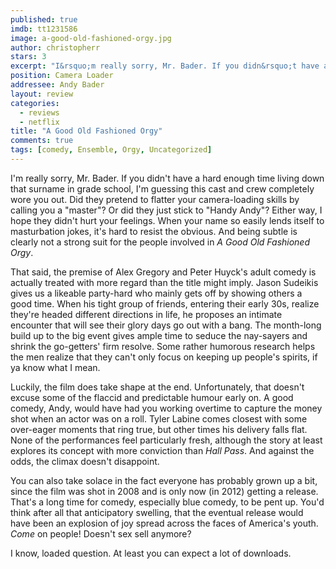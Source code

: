 ```yaml
---
published: true
imdb: tt1231586
image: a-good-old-fashioned-orgy.jpg
author: christopherr 
stars: 3
excerpt: "I&rsquo;m really sorry, Mr. Bader. If you didn&rsquo;t have a hard enough time living down that surname in grade school, I&rsquo;m guessing this cast and crew completely wore you out. Did they pretend to flatter your camera-loading skills by calling you a &ldquo;master&rdquo;? Or did they just stick to &ldquo;Handy Andy&rdquo;?"
position: Camera Loader
addressee: Andy Bader
layout: review
categories:
  - reviews
  - netflix
title: "A Good Old Fashioned Orgy"
comments: true
tags: [comedy, Ensemble, Orgy, Uncategorized]
---
```

I'm really sorry, Mr. Bader. If you didn't have a hard enough time living down that surname in grade school, I'm guessing this cast and crew completely wore you out. Did they pretend to flatter your camera-loading skills by calling you a "master"? Or did they just stick to "Handy Andy"? Either way, I hope they didn't hurt your feelings. When your name so easily lends itself to masturbation jokes, it's hard to resist the obvious. And being subtle is clearly not a strong suit for the people involved in _A Good Old Fashioned Orgy_.

That said, the premise of Alex Gregory and Peter Huyck's adult comedy is actually treated with more regard than the title might imply. Jason Sudeikis gives us a likeable party-hard who mainly gets off by showing others a good time. When his tight group of friends, entering their early 30s, realize they're headed different directions in life, he proposes an intimate encounter that will see their glory days go out with a bang. The month-long build up to the big event gives ample time to seduce the nay-sayers and shrink the go-getters' firm resolve. Some rather humorous research helps the men realize that they can't only focus on keeping up people's spirits, if ya know what I mean.

Luckily, the film does take shape at the end. Unfortunately, that doesn't excuse some of the flaccid and predictable humour early on. A good comedy, Andy, would have had you working overtime to capture the money shot when an actor was on a roll. Tyler Labine comes closest with some over-eager moments that ring true, but other times his delivery falls flat. None of the performances feel particularly fresh, although the story at least explores its concept with more conviction than _Hall Pass_. And against the odds, the climax doesn't disappoint.

You can also take solace in the fact everyone has probably grown up a bit, since the film was shot in 2008 and is only now (in 2012) getting a release. That's a long time for comedy, especially blue comedy, to be pent up. You'd think after all that anticipatory swelling, that the eventual release would have been an explosion of joy spread across the faces of America's youth. _Come_ on people! Doesn't sex sell anymore?

I know, loaded question. At least you can expect a lot of downloads.
